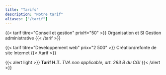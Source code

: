 ```yaml
---
title: "Tarifs"
description: "Notre tarif"
aliases: ["/tarif"]
---
```


<div class="tarifs">
{{< tarif titre="Conseil et gestion" prixH="50" >}}
  Organisation et SI
  Gestion administrative
{{< /tarif >}}

{{< tarif titre="Développement web" prix="2 500" >}}
  Création/refonte de site Internet
{{< /tarif >}}
</div>

{{< alert light >}}
  **Tarif H.T.**
  *TVA non applicable, art. 293 B du CGI*
{{< /alert >}}
